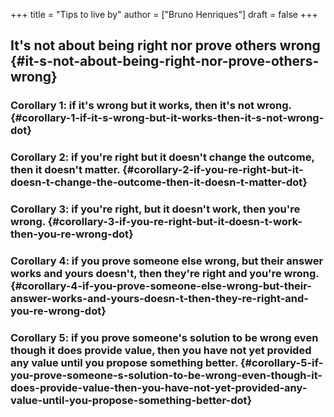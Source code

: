 +++
title = "Tips to live by"
author = ["Bruno Henriques"]
draft = false
+++

## It's not about being right nor prove others wrong {#it-s-not-about-being-right-nor-prove-others-wrong}


### **Corollary 1**: if it's wrong but it works, then it's not wrong. {#corollary-1-if-it-s-wrong-but-it-works-then-it-s-not-wrong-dot}


### **Corollary 2**: if you're right but it doesn't change the outcome, then it doesn't matter. {#corollary-2-if-you-re-right-but-it-doesn-t-change-the-outcome-then-it-doesn-t-matter-dot}


### **Corollary 3**: if you're right, but it doesn't work, then you're wrong. {#corollary-3-if-you-re-right-but-it-doesn-t-work-then-you-re-wrong-dot}


### **Corollary 4**: if you prove someone else wrong, but their answer works and yours doesn't, then they're right and you're wrong. {#corollary-4-if-you-prove-someone-else-wrong-but-their-answer-works-and-yours-doesn-t-then-they-re-right-and-you-re-wrong-dot}


### **Corollary 5**: if you prove someone's solution to be wrong even though it does provide value, then you have not yet provided any value until you propose something better. {#corollary-5-if-you-prove-someone-s-solution-to-be-wrong-even-though-it-does-provide-value-then-you-have-not-yet-provided-any-value-until-you-propose-something-better-dot}
